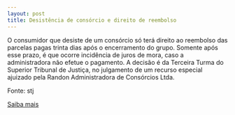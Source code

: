 ```yaml
---
layout: post
title: Desistência de consórcio e direito de reembolso
---
```

<p>O consumidor que desiste de um consórcio só terá direito ao reembolso das parcelas pagas trinta dias após o encerramento do grupo. Somente após esse prazo, é que ocorre incidência de juros de mora, caso a administradora não efetue o pagamento. A decisão é da Terceira Turma do Superior Tribunal de Justiça, no julgamento de um recurso especial ajuizado pela Randon Administradora de Consórcios Ltda.</p><p>Fonte: stj</p><p><a href="http://www.stj.jus.br/portal_stj/publicacao/engine.wsp?tmp.area=398&tmp.texto=91512" target="_blank">Saiba mais </a></p>
